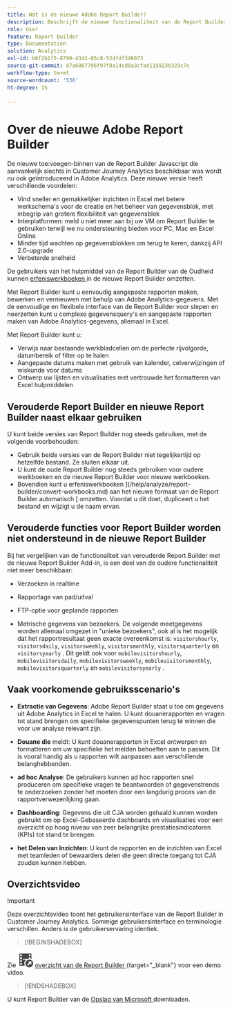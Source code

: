 ```yaml
---
title: Wat is de nieuwe Adobe Report Builder?
description: Beschrijft de nieuwe functionaliteit van de Report Builder
role: User
feature: Report Builder
type: Documentation
solution: Analytics
exl-id: b6f2b1f5-8790-4342-85c8-524fdf346073
source-git-commit: d7a6867796f97f8a14cd8a3cfad115923b329c7c
workflow-type: tm+mt
source-wordcount: '536'
ht-degree: 1%

---
```


# Over de nieuwe Adobe Report Builder

De nieuwe toe:voegen-binnen van de Report Builder Javascript die aanvankelijk slechts in Customer Journey Analytics beschikbaar was wordt nu ook geïntroduceerd in Adobe Analytics. Deze nieuwe versie heeft verschillende voordelen:

- Vind sneller en gemakkelijker inzichten in Excel met betere werkschema&#39;s voor de creatie en het beheer van gegevensblok, met inbegrip van grotere flexibiliteit van gegevensblok
- Interplatformen: meld u niet meer aan bij uw VM om Report Builder te gebruiken terwijl we nu ondersteuning bieden voor PC, Mac en Excel Online
- Minder tijd wachten op gegevensblokken om terug te keren, dankzij API 2.0-upgrade
- Verbeterde snelheid

De gebruikers van het hulpmiddel van de Report Builder van de Oudheid kunnen [ erfeniswerkboeken ](/help/analyze/report-builder/convert-workbooks.md) in de nieuwe Report Builder omzetten.

Met Report Builder kunt u eenvoudig aangepaste rapporten maken, bewerken en vernieuwen met behulp van Adobe Analytics-gegevens. Met de eenvoudige en flexibele interface van de Report Builder voor slepen en neerzetten kunt u complexe gegevensquery&#39;s en aangepaste rapporten maken van Adobe Analytics-gegevens, allemaal in Excel.

Met Report Builder kunt u:

- Verwijs naar bestaande werkbladcellen om de perfecte rijvolgorde, datumbereik of filter op te halen
- Aangepaste datums maken met gebruik van kalender, celverwijzingen of wiskunde voor datums
- Ontwerp uw lijsten en visualisaties met vertrouwde het formatteren van Excel hulpmiddelen

## Verouderde Report Builder en nieuwe Report Builder naast elkaar gebruiken

U kunt beide versies van Report Builder nog steeds gebruiken, met de volgende voorbehouden:

- Gebruik beide versies van de Report Builder niet tegelijkertijd op hetzelfde bestand. Ze sluiten elkaar uit.
- U kunt de oude Report Builder nog steeds gebruiken voor oudere werkboeken en de nieuwe Report Builder voor nieuwe werkboeken.
- Bovendien kunt u erfeniswerkboeken ](/help/analyze/report-builder/convert-workbooks.md) aan het nieuwe formaat van de Report Builder automatisch [ omzetten. Voordat u dit doet, dupliceert u het bestand en wijzigt u de naam ervan.

## Verouderde functies voor Report Builder worden niet ondersteund in de nieuwe Report Builder

Bij het vergelijken van de functionaliteit van verouderde Report Builder met de nieuwe Report Builder Add-in, is een deel van de oudere functionaliteit niet meer beschikbaar:

- Verzoeken in realtime

- Rapportage van pad/uitval

- FTP-optie voor geplande rapporten

- Metrische gegevens van bezoekers. De volgende meetgegevens worden allemaal omgezet in &quot;unieke bezoekers&quot;, ook al is het mogelijk dat het rapportresultaat geen exacte overeenkomst is: `visitorshourly`, `visitorsdaily`, `visitorsweekly`, `visitorsmonthly`, `visitorsquarterly` en `visitorsyearly` . Dit geldt ook voor `mobilevisitorshourly`, `mobilevisitorsdaily`, `mobilevisitorsweekly`, `mobilevisitorsmonthly`, `mobilevisitorsquarterly` en `mobilevisitorsyearly` .

## Vaak voorkomende gebruiksscenario&#39;s

- **Extractie van Gegevens**: Adobe Report Builder staat u toe om gegevens uit Adobe Analytics in Excel te halen. U kunt douanerapporten en vragen tot stand brengen om specifieke gegevenspunten terug te winnen die voor uw analyse relevant zijn.

- **Douane die** meldt: U kunt douanerapporten in Excel ontwerpen en formatteren om uw specifieke het melden behoeften aan te passen. Dit is vooral handig als u rapporten wilt aanpassen aan verschillende belanghebbenden.

- **ad hoc Analyse**: De gebruikers kunnen ad hoc rapporten snel produceren om specifieke vragen te beantwoorden of gegevenstrends te onderzoeken zonder het moeten door een langdurig proces van de rapportverwezenlijking gaan.

- **Dashboarding**: Gegevens die uit CJA worden gehaald kunnen worden gebruikt om op Excel-Gebaseerde dashboards en visualisaties voor een overzicht op hoog niveau van zeer belangrijke prestatiesindicatoren (KPIs) tot stand te brengen.

- **het Delen van Inzichten**: U kunt de rapporten en de inzichten van Excel met teamleden of bewaarders delen die geen directe toegang tot CJA zouden kunnen hebben.

## Overzichtsvideo

>[!IMPORTANT]
>
>Deze overzichtsvideo toont het gebruikersinterface van de Report Builder in Customer Journey Analytics. Sommige gebruikersinterface en terminologie verschillen. Anders is de gebruikerservaring identiek.


>[!BEGINSHADEBOX]

Zie ![ VideoCheckedOut ](/help/assets/icons/VideoCheckedOut.svg) [ overzicht van de Report Builder ](https://video.tv.adobe.com/v/337569?quality=12&learn=on){target="_blank"} voor een demo video.

>[!ENDSHADEBOX]

U kunt Report Builder van de [ Opslag van Microsoft ](https://appsource.microsoft.com/en-us/product/office/WA200003101?tab=Overview) downloaden.
